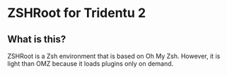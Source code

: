 # ZSHRoot for Tridentu 2

## What is this?

ZSHRoot is a Zsh environment that is based on Oh My Zsh. However, it is light than OMZ because it loads plugins only on demand.
